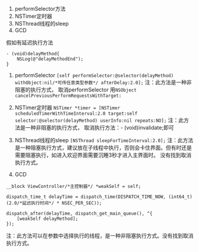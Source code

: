 1. performSelector方法
2. NSTimer定时器
3. NSThread线程的sleep
4. GCD

假如有延迟执行方法
```
- (void)delayMethod{
    NSLog(@"delayMethodEnd");
}
```
1. performSelector
`[self performSelector:@selector(delayMethod) withObject:nil/*可传任意类型参数*/ afterDelay:2.0];`
注：此方法是一种非阻塞的执行方式，
取消performSelector
用`NSObject cancelPreviousPerformRequestsWithTarget:`

2. NSTimer定时器
`NSTimer *timer = [NSTimer scheduledTimerWithTimeInterval:2.0 target:self selector:@selector(delayMethod) userInfo:nil repeats:NO];`
注：此方法是一种非阻塞的执行方式，
取消执行方法：- (void)invalidate;即可


3. NSThread线程的sleep
`[NSThread sleepForTimeInterval:2.0];`
注：此方法是一种阻塞执行方式，建议放在子线程中执行，否则会卡住界面。但有时还是需要阻塞执行，如进入欢迎界面需要沉睡3秒才进入主界面时。
没有找到取消执行方式。


4. GCD

```
__block ViewController/*主控制器*/ *weakSelf = self;

dispatch_time_t delayTime = dispatch_time(DISPATCH_TIME_NOW, (int64_t)(2.0/*延迟执行时间*/ * NSEC_PER_SEC));

dispatch_after(delayTime, dispatch_get_main_queue(), ^{
    [weakSelf delayMethod];
});
```
注：此方法可以在参数中选择执行的线程，是一种非阻塞执行方式。没有找到取消执行方式。